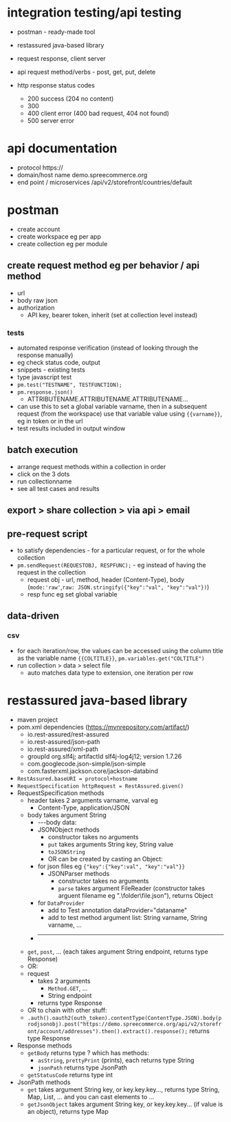 # integration testing/api testing
* postman - ready-made tool
* restassured java-based library

* request response, client server
* api request method/verbs - post, get, put, delete
* http response status codes
  * 200 success (204 no content)
  * 300
  * 400 client error (400 bad request, 404 not found)
  * 500 server error

# api documentation
* protocol https://
* domain/host name demo.spreecommerce.org
* end point / microservices /api/v2/storefront/countries/default

# postman
* create account
* create workspace eg per app
* create collection eg per module
## create request method eg per behavior / api method
* url
* body raw json
* authorization
  * API key, bearer token, inherit (set at collection level instead)
### tests
* automated response verification (instead of looking through the response manually)
*  eg check status code, output
* snippets - existing tests
* type javascript test
* `pm.test("TESTNAME", TESTFUNCTION);`
* `pm.response.json()`
  * ATTRIBUTENAME.ATTRIBUTENAME.ATTRIBUTENAME...
* can use this to set a global variable varname, then in a subsequent request (from the workspace) use that variable value using `{{varname}}`, eg in token or in the url
* test results included in output window
## batch execution
* arrange request methods within a collection in order
* click on the 3 dots
* run collectionname
* see all test cases and results
## export > share collection > via api > email
## pre-request script
* to satisfy dependencies - for a particular request, or for the whole collection
* `pm.sendRequest(REQUESTOBJ, RESPFUNC);` - eg instead of having the request in the collection
  * request obj - url, method, header (Content-Type), body (`mode:'raw'`,`raw: JSON.stringify({"key":"val", "key":"val"})`)
  * resp func eg set global variable
## data-driven
### csv
* for each iteration/row, the values can be accessed using the column title as the variable name `{{COLTITLE}}`, `pm.variables.get("COLTITLE")`
* run collection > data > select file
  * auto matches data type to extension, one iteration per row

# restassured java-based library
* maven project
* pom.xml dependencies (https://mvnrepository.com/artifact/)
  * io.rest-assured/rest-assured
  * io.rest-assured/json-path
  * io.rest-assured/xml-path
  * groupId org.slf4j; artifactId slf4j-log4j12; version 1.7.26 
  * com.googlecode.json-simple/json-simple
  * com.fasterxml.jackson.core/jackson-databind
* `RestAssured.baseURI = protocol+hostname`
* `RequestSpecification httpRequest = RestAssured.given()`
* RequestSpecification methods
  * header takes 2 arguments varname, varval eg
    * Content-Type, application/JSON
  * body takes argument String
    * ---body data:
    * JSONObject methods
      * constructor takes no arguments
      * `put` takes arguments String key, String value
      * `toJSONString`
      * OR can be created by casting an Object:
    * for json files eg `{"key":{"key":val", "key":"val"}}`
      * JSONParser methods
        * constructor takes no arguments
        * `parse` takes argument FileReader (constructor takes arguent filename eg ".\\folder\\file.json"), returns Object
    * for `DataProvider`
      * add to Test annotation dataProvider="dataname"
      * add to test method argument list: String varname, String varname, ...
    * ---
  * `get`, `post`, ... (each takes argument String endpoint, returns type Response)
  * OR:
  * request
    * takes 2 arguments
      * `Method.GET`, ...
      * String endpoint
    * returns type Response
  * OR to chain with other stuff:
  * `.auth().oauth2(outh_token).contentType(ContentType.JSON).body(prodjsonobj).post("https://demo.spreecommerce.org/api/v2/storefront/account/addresses").then().extract().response();` returns type Response
* Response methods
  * `getBody` returns type ? which has methods:
    * `asString`, `prettyPrint` (prints), each returns type String
    * `jsonPath` returns type JsonPath
  * `getStatusCode` returns type int
* JsonPath methods
  * `get` takes argument String key, or key.key.key..., returns type String, Map, List, ... and you can cast elements to ...
  * `getJsonObject` takes argument String key, or key.key.key... (if value is an object), returns type Map
